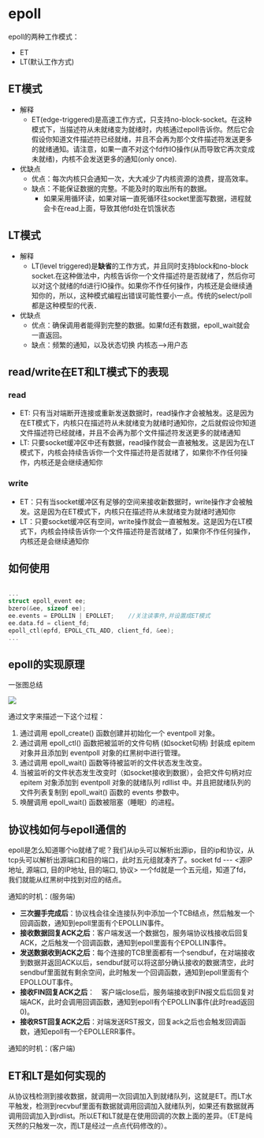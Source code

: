 # epoll

epoll的两种工作模式：
- ET
- LT(默认工作方式)

## ET模式

- 解释
    - ET(edge-triggered)是高速工作方式，只支持no-block-socket。在这种模式下，当描述符从未就绪变为就绪时，内核通过epoll告诉你。然后它会假设你知道文件描述符已经就绪，并且不会再为那个文件描述符发送更多的就绪通知。请注意，如果一直不对这个fd作IO操作(从而导致它再次变成未就绪)，内核不会发送更多的通知(only once).
- 优缺点
    - 优点：每次内核只会通知一次，大大减少了内核资源的浪费，提高效率。
    - 缺点：不能保证数据的完整。不能及时的取出所有的数据。
        - 如果采用循环读，如果对端一直死循环往socket里面写数据，进程就会卡在read上面，导致其他fd处在饥饿状态

## LT模式
- 解释
    - LT(level triggered)是**缺省**的工作方式，并且同时支持block和no-block socket.在这种做法中，内核告诉你一个文件描述符是否就绪了，然后你可以对这个就绪的fd进行IO操作。如果你不作任何操作，内核还是会继续通知你的，所以，这种模式编程出错误可能性要小一点。传统的select/poll都是这种模型的代表．
- 优缺点
    - 优点：确保调用者能得到完整的数据。如果fd还有数据，epoll_wait就会一直返回。
    - 缺点：频繁的通知，以及状态切换 内核态-->用户态

## read/write在ET和LT模式下的表现

### read

- ET: 只有当对端断开连接或重新发送数据时，read操作才会被触发。这是因为在ET模式下，内核只在描述符从未就绪变为就绪时通知你，之后就假设你知道文件描述符已经就绪，并且不会再为那个文件描述符发送更多的就绪通知
- LT: 只要socket缓冲区中还有数据，read操作就会一直被触发。这是因为在LT模式下，内核会持续告诉你一个文件描述符是否就绪了，如果你不作任何操作，内核还是会继续通知你

### write

- ET：只有当socket缓冲区有足够的空间来接收新数据时，write操作才会被触发。这是因为在ET模式下，内核只在描述符从未就绪变为就绪时通知你
- LT：只要socket缓冲区有空间，write操作就会一直被触发。这是因为在LT模式下，内核会持续告诉你一个文件描述符是否就绪了，如果你不作任何操作，内核还是会继续通知你

## 如何使用

```cpp

...
struct epoll_event ee;
bzero(&ee, sizeof ee);
ee.events = EPOLLIN | EPOLLET;    //关注读事件,并设置成ET模式
ee.data.fd = client_fd;
epoll_ctl(epfd, EPOLL_CTL_ADD, client_fd, &ee);
...

```

## epoll的实现原理

一张图总结

![](https://hl1998-1255562705.cos.ap-shanghai.myqcloud.com/Img/20230918110905.png)

通过文字来描述一下这个过程：

1. 通过调用 epoll_create() 函数创建并初始化一个 eventpoll 对象。
2. 通过调用 epoll_ctl() 函数把被监听的文件句柄 (如socket句柄) 封装成 epitem 对象并且添加到 eventpoll 对象的红黑树中进行管理。
3. 通过调用 epoll_wait() 函数等待被监听的文件状态发生改变。
4. 当被监听的文件状态发生改变时（如socket接收到数据），会把文件句柄对应 epitem 对象添加到 eventpoll 对象的就绪队列 rdllist 中。并且把就绪队列的文件列表复制到 epoll_wait() 函数的 events 参数中。
5. 唤醒调用 epoll_wait() 函数被阻塞（睡眠）的进程。

## 协议栈如何与epoll通信的

epoll是怎么知道哪个io就绪了呢？我们从ip头可以解析出源ip，目的ip和协议，从tcp头可以解析出源端口和目的端口，此时五元组就凑齐了。socket fd --- <源IP地址, 源端口, 目的IP地址, 目的端口, 协议> 一个fd就是一个五元组，知道了fd，我们就能从红黑树中找到对应的结点。

通知的时机：(服务端)
- **三次握手完成后**：协议栈会往全连接队列中添加一个TCB结点，然后触发一个回调函数，通知到epoll里面有个EPOLLIN事件。
- **接收数据回复ACK之后**：客户端发送一个数据包，服务端协议栈接收后回复ACK，之后触发一个回调函数，通知到epoll里面有个EPOLLIN事件。
- **发送数据收到ACK之后**：每个连接的TCB里面都有一个sendbuf，在对端接收到数据并返回ACK以后，sendbuf就可以将这部分确认接收的数据清空，此时sendbuf里面就有剩余空间，此时触发一个回调函数，通知到epoll里面有个EPOLLOUT事件。
- **接收FIN回复ACK之后**： 客户端close后，服务端接收到FIN报文后后回复对端ACK，此时会调用回调函数，通知到epoll有个EPOLLIN事件(此时read返回0)。
- **接收RST回复ACK之后**：对端发送RST报文，回复ack之后也会触发回调函数，通知epoll有一个EPOLLERR事件。

通知的时机：(客户端)

## ET和LT是如何实现的

从协议栈检测到接收数据，就调用一次回调加入到就绪队列，这就是ET。而LT水平触发，检测到recvbuf里面有数据就调用回调加入就绪队列，如果还有数据就再调用回调加入到rdlist。所以ET和LT就是在使用回调的次数上面的差异。（ET是纯天然的只触发一次，而LT是经过一点点代码修改的）。